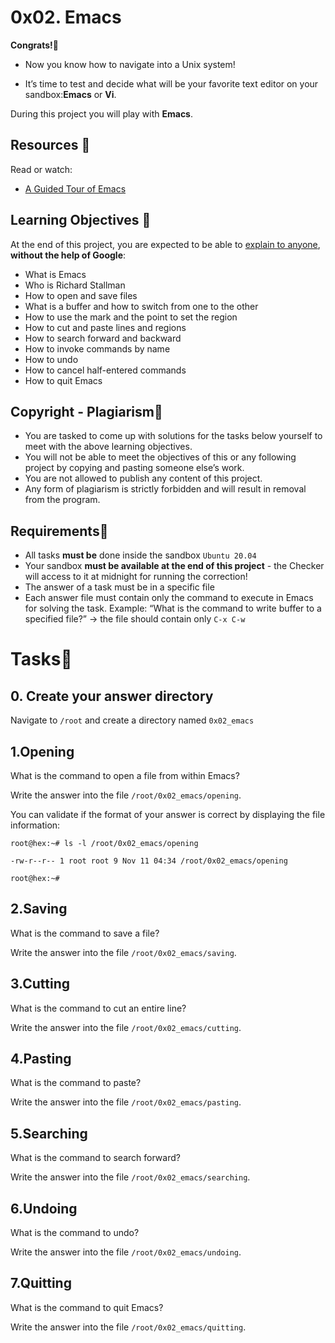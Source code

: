 # 0x02. Emacs
**Congrats!**:tada:
- Now you know how to navigate into a Unix system!

- It’s time to test and decide what will be your favorite text editor on your sandbox:**Emacs** or **Vi**.

During this project you will play with **Emacs**.
## Resources :open_book:
Read or watch:
- [A Guided Tour of Emacs](https://www.gnu.org/software/emacs/tour/)

## Learning Objectives :page_with_curl:
At the end of this project, you are expected to be able to [explain to anyone](https://fs.blog/feynman-technique/), **without the help of Google**:
- What is Emacs
- Who is Richard Stallman
- How to open and save files
- What is a buffer and how to switch from one to the other
- How to use the mark and the point to set the region
- How to cut and paste lines and regions
- How to search forward and backward
- How to invoke commands by name
- How to undo
- How to cancel half-entered commands
- How to quit Emacs

## Copyright - Plagiarism:stop_sign:
- You are tasked to come up with solutions for the tasks below yourself to meet with the above learning objectives.
- You will not be able to meet the objectives of this or any following project by copying and pasting someone else’s work.
- You are not allowed to publish any content of this project.
- Any form of plagiarism is strictly forbidden and will result in removal from the program.

## Requirements:bookmark:
- All tasks **must be** done inside the sandbox `Ubuntu 20.04`
- Your sandbox **must be available at the end of this project** - the Checker will access to it at midnight for running the correction!
- The answer of a task must be in a specific file
- Each answer file must contain only the command to execute in Emacs for solving the task. Example: “What is the command to write buffer to a specified file?” -> the file should contain only `C-x C-w`
# Tasks:scroll:
## 0. Create your answer directory
Navigate to `/root` and create a directory named `0x02_emacs`
## 1.Opening
What is the command to open a file from within Emacs?

Write the answer into the file `/root/0x02_emacs/opening`.

You can validate if the format of your answer is correct by displaying the file information:
~~~~
root@hex:~# ls -l /root/0x02_emacs/opening

-rw-r--r-- 1 root root 9 Nov 11 04:34 /root/0x02_emacs/opening

root@hex:~#
~~~~
## 2.Saving
What is the command to save a file?

Write the answer into the file `/root/0x02_emacs/saving`.
## 3.Cutting
What is the command to cut an entire line?

Write the answer into the file `/root/0x02_emacs/cutting`.
## 4.Pasting
What is the command to paste?

Write the answer into the file `/root/0x02_emacs/pasting`.
## 5.Searching
What is the command to search forward?

Write the answer into the file `/root/0x02_emacs/searching`.
## 6.Undoing
What is the command to undo?

Write the answer into the file `/root/0x02_emacs/undoing`.
## 7.Quitting
What is the command to quit Emacs?

Write the answer into the file `/root/0x02_emacs/quitting`.

